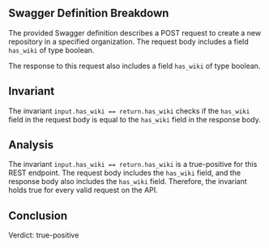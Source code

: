 ## Swagger Definition Breakdown

The provided Swagger definition describes a POST request to create a new repository in a specified organization. The request body includes a field `has_wiki` of type boolean.

The response to this request also includes a field `has_wiki` of type boolean.

## Invariant

The invariant `input.has_wiki == return.has_wiki` checks if the `has_wiki` field in the request body is equal to the `has_wiki` field in the response body.

## Analysis

The invariant `input.has_wiki == return.has_wiki` is a true-positive for this REST endpoint. The request body includes the `has_wiki` field, and the response body also includes the `has_wiki` field. Therefore, the invariant holds true for every valid request on the API.

## Conclusion

Verdict: true-positive

